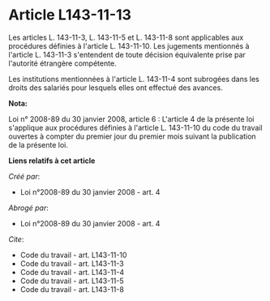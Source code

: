 # Article L143-11-13

Les articles L. 143-11-3, L. 143-11-5 et L. 143-11-8 sont applicables aux procédures définies à l'article L. 143-11-10. Les
jugements mentionnés à l'article L. 143-11-3 s'entendent de toute décision équivalente prise par l'autorité étrangère
compétente. 

Les institutions mentionnées à l'article L. 143-11-4 sont subrogées dans les droits des salariés pour lesquels elles ont
effectué des avances.

**Nota:**

Loi n° 2008-89 du 30 janvier 2008, article 6 : L'article 4 de la présente loi s'applique aux procédures définies à l'article
L. 143-11-10 du code du travail ouvertes à compter du premier jour du premier mois suivant la publication de la présente loi.

**Liens relatifs à cet article**

_Créé par_:

  - Loi n°2008-89 du 30 janvier 2008 - art. 4

_Abrogé par_:

  - Loi n°2008-89 du 30 janvier 2008 - art. 4

_Cite_:

  - Code du travail - art. L143-11-10
  - Code du travail - art. L143-11-3
  - Code du travail - art. L143-11-4
  - Code du travail - art. L143-11-5
  - Code du travail - art. L143-11-8
